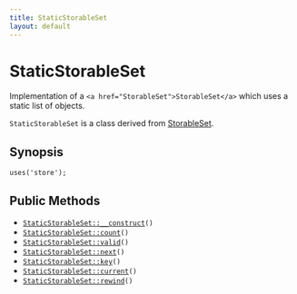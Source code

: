 ```yaml
---
title: StaticStorableSet
layout: default
---
```


# StaticStorableSet

Implementation of a `<a href="StorableSet">StorableSet</a>` which uses a static list of objects.

<code>StaticStorableSet</code> is a class derived from <a href="StorableSet">StorableSet</a>.

## Synopsis

<pre><code>uses('store');
</code></pre>
## Public Methods

* <code><a href="StaticStorableSet%3A%3A__construct">StaticStorableSet::__construct</a>()</code>
* <code><a href="StaticStorableSet%3A%3Acount">StaticStorableSet::count</a>()</code>
* <code><a href="StaticStorableSet%3A%3Avalid">StaticStorableSet::valid</a>()</code>
* <code><a href="StaticStorableSet%3A%3Anext">StaticStorableSet::next</a>()</code>
* <code><a href="StaticStorableSet%3A%3Akey">StaticStorableSet::key</a>()</code>
* <code><a href="StaticStorableSet%3A%3Acurrent">StaticStorableSet::current</a>()</code>
* <code><a href="StaticStorableSet%3A%3Arewind">StaticStorableSet::rewind</a>()</code>

